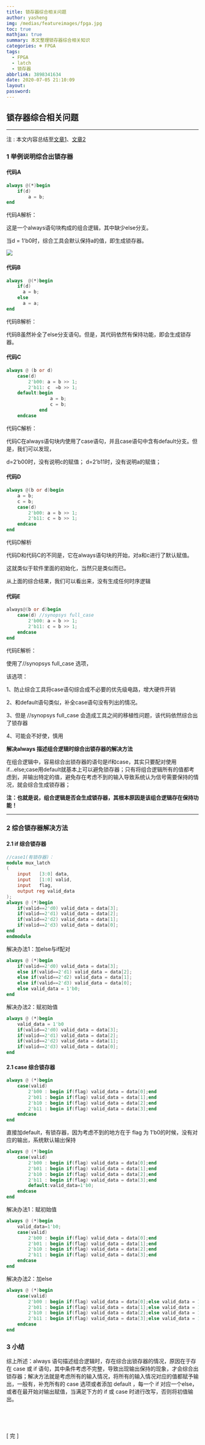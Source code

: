 ```yaml
---
title: 锁存器综合相关问题
author: yasheng
img: /medias/featureimages/fpga.jpg
toc: true
mathjax: true
summary: 本文整理锁存器综合相关知识
categories: ☸ FPGA
tags:
  - FPGA
  - latch
  - 锁存器
abbrlink: 3898341634
date: 2020-07-05 21:10:09
layout:
password:
---
```


## 锁存器综合相关问题

---

注 : 本文内容总结至[文章1](https://www.cnblogs.com/qiweiwang/archive/2011/03/15/1985095.html)、[文章2](https://zhuanlan.zhihu.com/p/80700130)



### 1 举例说明综合出锁存器

#### 代码A

```verilog
always @(*)begin
    if(d)
        a = b;
end
```

代码A解析：

这是一个always语句块构成的组合逻辑，其中缺少else分支。

当d = 1'b0时，综合工具会默认保持a的值，即生成锁存器。

<img src="/images/post_images/fpga_13_latch/fpga_13_latch_01">

#### 代码B

```verilog
always  @(*)begin
    if(d)
      a = b;
    else
      a = a;
end
```

代码B解析：

代码B虽然补全了else分支语句。但是，其代码依然有保持功能，即会生成锁存器。

#### 代码C

```verilog
always @ (b or d)
    case(d)
        2'b00: a = b >> 1;
        2'b11: c  =b >> 1;
    default:begin
                a = b;
                c = b;
            end
    endcase
```

代码C解析：

代码C在always语句块内使用了case语句，并且case语句中含有default分支。但是，我们可以发现，

d=2’b00时，没有说明c的赋值； d=2’b11时，没有说明a的赋值；

#### 代码D

```verilog
always @(b or d)begin
    a = b;
    c = b;
    case(d)
        2'b00: a = b >> 1;
        2'b11: c = b >> 1;
    endcase
end
```

代码D解析

代码D和代码C的不同是，它在always语句块的开始，对a和c进行了默认赋值。

这就类似于软件里面的初始化，当然只是类似而已。

从上面的综合结果，我们可以看出来，没有生成任何时序逻辑

#### 代码E 

```verilog
always@(b or d)begin
    case(d) //synopsys full_case
        2'b00: a = b >> 1;
        2'b11: c = b >> 1;
    endcase
end
```

代码E解析：

使用了//synopsys full_case 选项，

该选项：

1、防止综合工具将case语句综合成不必要的优先级电路，增大硬件开销

2、和default语句类似，补全case语句没有列出的情况。

3、但是 //synopsys full_case 会造成工具之间的移植性问题，该代码依然综合出了锁存器

4、可能会不好使，慎用

**解决always 描述组合逻辑时综合出锁存器的解决方法**

在组合逻辑中，容易综合出锁存器的语句是if和case，其实只要配对使用if...else;case用default就基本上可以避免锁存器；只有将组合逻辑所有的值都考虑到，并输出特定的值，避免存在考虑不到的输入导致系统认为信号需要保持的情况，就会综合生成锁存器；

**注：也就是说，组合逻辑是否会生成锁存器，其根本原因是该组合逻辑存在保持功能！**

---

### 2 综合锁存器解决方法

#### 2.1 if 综合锁存器

```verilog
//case1(有锁存器)：
module mux_latch
(
    input   [3:0] data,
    input   [1:0] valid,
    input   flag,
    output reg valid_data
);
always @ (*)begin
    if(valid==2'd0) valid_data = data[3];
    if(valid==2'd1) valid_data = data[2];
    if(valid==2'd2) valid_data = data[1];
    if(valid==2'd3) valid_data = data[0];
end
endmodule
```

解决办法1：加else与if配对

```verilog
always @ (*)begin
    if(valid==2'd0) valid_data = data[3];
    else if(valid==2'd1) valid_data = data[2];
    else if(valid==2'd2) valid_data = data[1];
    else if(valid==2'd3) valid_data = data[0];
    else valid_data = 1'b0;
end
```

解决办法2：赋初始值

```verilog
always @ (*)begin
    valid_data = 1'b0
    if(valid==2'd0) valid_data = data[3];
    if(valid==2'd1) valid_data = data[2];
    if(valid==2'd2) valid_data = data[1];
    if(valid==2'd3) valid_data = data[0];
end
```

#### 2.1 case 综合锁存器

```verilog
always @ (*)begin
    case(valid)
        2'b00 : begin if(flag) valid_data = data[0];end
        2'b01 : begin if(flag) valid_data = data[1];end
        2'b10 : begin if(flag) valid_data = data[2];end
        2'b11 : begin if(flag) valid_data = data[3];end
    endcase
end
```

直接加default，有锁存器，因为考虑不到的地方在于 flag 为 1’b0的时候，没有对应的输出，系统默认输出保持

```verilog
always @ (*)begin
    case(valid)
        2'b00 : begin if(flag) valid_data = data[0];end
        2'b01 : begin if(flag) valid_data = data[1];end
        2'b10 : begin if(flag) valid_data = data[2];end
        2'b11 : begin if(flag) valid_data = data[3];end
        default:valid_data=1'b0;
    endcase
end
```

解决办法1：赋初始值

```verilog
always @ (*)begin
    valid_data=1'b0;
    case(valid)
        2'b00 : begin if(flag) valid_data = data[0];end
        2'b01 : begin if(flag) valid_data = data[1];end
        2'b10 : begin if(flag) valid_data = data[2];end
        2'b11 : begin if(flag) valid_data = data[3];end
    endcase
end
```

解决办法2：加else

```verilog
always @ (*)begin
    case(valid)
        2'b00 : begin if(flag) valid_data = data[0];else valid_data = 1'b0;end
        2'b01 : begin if(flag) valid_data = data[1];else valid_data = 1'b0;end
        2'b10 : begin if(flag) valid_data = data[2];else valid_data = 1'b0;end
        2'b11 : begin if(flag) valid_data = data[3];else valid_data = 1'b0;end
    endcase
end
```

### 3 小结

综上所述：always 语句描述组合逻辑时，存在综合出锁存器的情况，原因在于存在 case 或 if 语句，其中条件考虑不完整，导致出现输出保持的现象，才会综合出锁存器；解决方法就是考虑所有的输入情况，将所有的输入情况对应的值都赋予输出，一般有，补充所有的 case 选项或者添加 default ，每一个 if 对应一个else，或者在最开始对输出赋值，当满足下方的 if 或 case 时进行改写，否则将初值输出。

​                      

​                       

[  完  ]